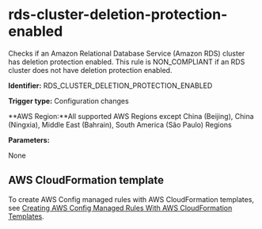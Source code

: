 # rds\-cluster\-deletion\-protection\-enabled<a name="rds-cluster-deletion-protection-enabled"></a>

Checks if an Amazon Relational Database Service \(Amazon RDS\) cluster has deletion protection enabled\. This rule is NON\_COMPLIANT if an RDS cluster does not have deletion protection enabled\.

**Identifier:** RDS\_CLUSTER\_DELETION\_PROTECTION\_ENABLED

**Trigger type:** Configuration changes

**AWS Region:**All supported AWS Regions except China \(Beijing\), China \(Ningxia\), Middle East \(Bahrain\), South America \(São Paulo\) Regions

**Parameters:**

None  

## AWS CloudFormation template<a name="w22aac11c29c17d233c15"></a>

To create AWS Config managed rules with AWS CloudFormation templates, see [Creating AWS Config Managed Rules With AWS CloudFormation Templates](aws-config-managed-rules-cloudformation-templates.md)\.
